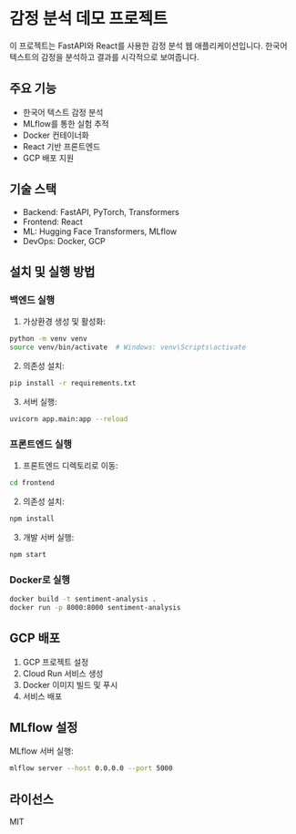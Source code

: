 # 감정 분석 데모 프로젝트

이 프로젝트는 FastAPI와 React를 사용한 감정 분석 웹 애플리케이션입니다. 한국어 텍스트의 감정을 분석하고 결과를 시각적으로 보여줍니다.

## 주요 기능

- 한국어 텍스트 감정 분석
- MLflow를 통한 실험 추적
- Docker 컨테이너화
- React 기반 프론트엔드
- GCP 배포 지원

## 기술 스택

- Backend: FastAPI, PyTorch, Transformers
- Frontend: React
- ML: Hugging Face Transformers, MLflow
- DevOps: Docker, GCP

## 설치 및 실행 방법

### 백엔드 실행

1. 가상환경 생성 및 활성화:
```bash
python -m venv venv
source venv/bin/activate  # Windows: venv\Scripts\activate
```

2. 의존성 설치:
```bash
pip install -r requirements.txt
```

3. 서버 실행:
```bash
uvicorn app.main:app --reload
```

### 프론트엔드 실행

1. 프론트엔드 디렉토리로 이동:
```bash
cd frontend
```

2. 의존성 설치:
```bash
npm install
```

3. 개발 서버 실행:
```bash
npm start
```

### Docker로 실행

```bash
docker build -t sentiment-analysis .
docker run -p 8000:8000 sentiment-analysis
```

## GCP 배포

1. GCP 프로젝트 설정
2. Cloud Run 서비스 생성
3. Docker 이미지 빌드 및 푸시
4. 서비스 배포

## MLflow 설정

MLflow 서버 실행:
```bash
mlflow server --host 0.0.0.0 --port 5000
```

## 라이선스

MIT 